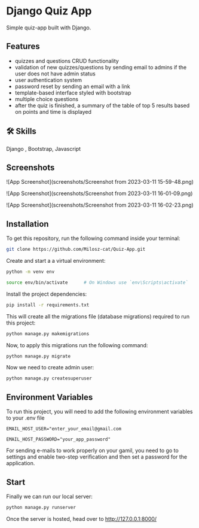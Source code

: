 
# Django Quiz App

Simple quiz-app built with Django.
## Features

- quizzes and questions CRUD functionality
- validation of  new quizzes/questions by sending email to admins if the user does not have admin status
- user authentication system
- password reset by sending an email with a link
- template-based interface styled with bootstrap
- multiple choice questions
- after the quiz is finished, a summary of the table of top 5 results based on points and time is displayed


## 🛠 Skills

Django , Bootstrap, Javascript


## Screenshots

![App Screenshot](screenshots/Screenshot from 2023-03-11 15-59-48.png)

![App Screenshot](screenshots/Screenshot from 2023-03-11 16-01-09.png)

![App Screenshot](screenshots/Screenshot from 2023-03-11 16-02-23.png)


## Installation

To get this repository, run the following command inside your terminal:

```bash
git clone https://github.com/Milosz-cat/Quiz-App.git
```

Create and start a a virtual environment:

```bash
python -m venv env
```

```bash
source env/bin/activate      # On Windows use `env\Scripts\activate`
```   
Install the project dependencies:
```bash
pip install -r requirements.txt
```   
This will create all the migrations file (database migrations) required to run this project:
```bash
python manage.py makemigrations
```   
Now, to apply this migrations run the following command:
```bash
python manage.py migrate
``` 
Now we need to create admin user:
```bash
python manage.py createsuperuser
``` 


## Environment Variables

To run this project, you will need to add the following environment variables to your .env file

`EMAIL_HOST_USER="enter_your_email@gmail.com`

`EMAIL_HOST_PASSWORD="your_app_password"`

For sending e-mails to work properly on your gamil, you need to go to settings and enable two-step verification and then set a password for the application.
## Start

Finally we can run our local server:

```bash
python manage.py runserver
```

Once the server is hosted, head over to http://127.0.0.1:8000/